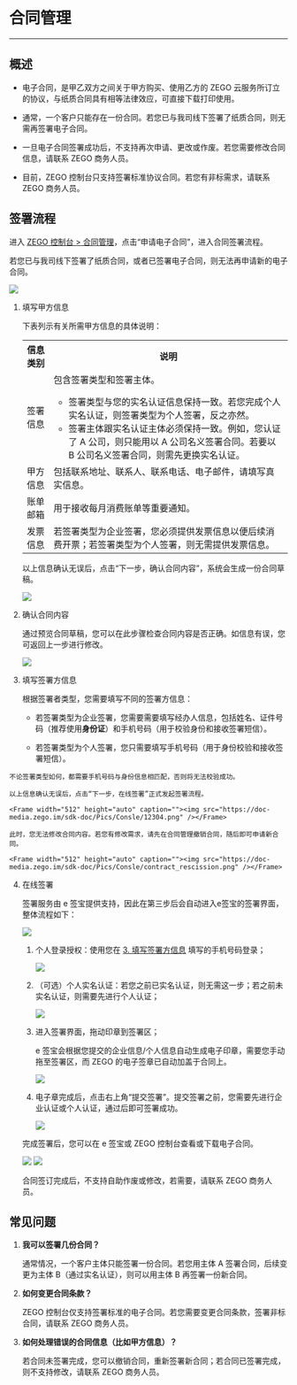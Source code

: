 # 合同管理

- - -

## 概述

- 电子合同，是甲乙双方之间关于甲方购买、使用乙方的 ZEGO 云服务所订立的协议，与纸质合同具有相等法律效应，可直接下载打印使用。

- 通常，一个客户只能存在一份合同。若您已与我司线下签署了纸质合同，则无需再签署电子合同。

- 一旦电子合同签署成功后，不支持再次申请、更改或作废。若您需要修改合同信息，请联系 ZEGO 商务人员。

- 目前，ZEGO 控制台只支持签署标准协议合同。若您有非标需求，请联系 ZEGO 商务人员。

## 签署流程

进入 [ZEGO 控制台 > 合同管理](https://console.zego.im/dashboard)，点击“申请电子合同”，进入合同签署流程。

<Warning title="注意">


若您已与我司线下签署了纸质合同，或者已签署电子合同，则无法再申请新的电子合同。

</Warning>



<Frame width="512" height="auto" caption=""><img src="https://doc-media.zego.im/sdk-doc/Pics/Consle/12301.png" /></Frame>

1. 填写甲方信息

    下表列示有关所需甲方信息的具体说明：

    <table>

    <tbody><tr>
    <th>信息类别</th>
    <th>说明</th>
    </tr>
    <tr>
    <td>签署信息</td>
    <td>包含签署类型和签署主体。<ul><li>签署类型与您的实名认证信息保持一致。若您完成个人实名认证，则签署类型为个人签署，反之亦然。</li><li>签署主体跟实名认证主体必须保持一致。例如，您认证了 A 公司，则只能用以 A 公司名义签署合同。若要以 B 公司名义签署合同，则需先更换实名认证。</li></ul></td>
    </tr>
    <tr>
    <td>甲方信息</td>
    <td>包括联系地址、联系人、联系电话、电子邮件，请填写真实信息。</td>
    </tr>
    <tr>
    <td>账单邮箱</td>
    <td>用于接收每月消费账单等重要通知。</td>
    </tr>
    <tr>
    <td>发票信息</td>
    <td>若签署类型为企业签署，您必须提供发票信息以便后续消费开票；若签署类型为个人签署，则无需提供发票信息。</td>
    </tr>
    </tbody></table>

    以上信息确认无误后，点击“下一步，确认合同内容”，系统会生成一份合同草稿。

    <Frame width="512" height="auto" caption=""><img src="https://doc-media.zego.im/sdk-doc/Pics/Consle/12302.png" /></Frame>

2. 确认合同内容

    通过预览合同草稿，您可以在此步骤检查合同内容是否正确。如信息有误，您可返回上一步进行修改。

    <a name="sign"></a>

    <Frame width="512" height="auto" caption=""><img src="https://doc-media.zego.im/sdk-doc/Pics/Consle/12303.png" /></Frame>

3. 填写签署方信息

    根据签署者类型，您需要填写不同的签署方信息：

    - 若签署类型为企业签署，您需要需要填写经办人信息，包括姓名、证件号码（推荐使用**身份证**）和手机号码（用于校验身份和接收签署短信）。

    - 若签署类型为个人签署，您只需要填写手机号码（用于身份校验和接收签署短信）。

<Note title="说明">


    不论签署类型如何，都需要手机号码与身份信息相匹配，否则将无法校验成功。

</Note>



    以上信息确认无误后，点击“下一步，在线签署”正式发起签署流程。

    <Frame width="512" height="auto" caption=""><img src="https://doc-media.zego.im/sdk-doc/Pics/Consle/12304.png" /></Frame>

<Note title="说明">


    此时，您无法修改合同内容。若您有修改需求，请先在合同管理撤销合同，随后即可申请新合同。

    <Frame width="512" height="auto" caption=""><img src="https://doc-media.zego.im/sdk-doc/Pics/Consle/contract_rescission.png" /></Frame>

</Note>


4. 在线签署

    签署服务由 e 签宝提供支持，因此在第三步后会自动进入e签宝的签署界面，整体流程如下：

    <Frame width="512" height="auto" caption=""><img src="https://doc-media.zego.im/sdk-doc/Pics/Consle/12305.png" /></Frame>

    1. 个人登录授权：使用您在 [3. 填写签署方信息](#sign) 填写的手机号码登录；

        <Frame width="512" height="auto" caption=""><img src="https://doc-media.zego.im/sdk-doc/Pics/Consle/12306.png" /></Frame>

    2. （可选）个人实名认证：若您之前已实名认证，则无需这一步；若之前未实名认证，则需要先进行个人认证；

        <Frame width="512" height="auto" caption=""><img src="https://doc-media.zego.im/sdk-doc/Pics/Consle/12307.png" /></Frame>

    3. 进入签署界面，拖动印章到签署区；

        e 签宝会根据您提交的企业信息/个人信息自动生成电子印章，需要您手动拖至签署区，而 ZEGO 的电子签章已自动加盖于合同上。

        <Frame width="512" height="auto" caption=""><img src="https://doc-media.zego.im/sdk-doc/Pics/Consle/123011.png" /></Frame>

    4. 电子章完成后，点击右上角“提交签署”。提交签署之前，您需要先进行企业认证或个人认证，通过后即可签署成功。

        <Frame width="512" height="auto" caption=""><img src="https://doc-media.zego.im/sdk-doc/Pics/Consle/123012.png" /></Frame>

    完成签署后，您可以在 e 签宝或 ZEGO 控制台查看或下载电子合同。

    <Frame width="512" height="auto" caption=""><img src="https://doc-media.zego.im/sdk-doc/Pics/Consle/123015.png" /></Frame>

    <Frame width="512" height="auto" caption=""><img src="https://doc-media.zego.im/sdk-doc/Pics/Consle/123017.png" /></Frame>

    合同签订完成后，不支持自助作废或修改，若需要，请联系 ZEGO 商务人员。

## 常见问题

1. **我可以签署几份合同？**

    通常情况，一个客户主体只能签署一份合同。若您用主体 A 签署合同，后续变更为主体 B（通过实名认证），则可以用主体 B 再签署一份新合同。

2. **如何变更合同条款？**

    ZEGO 控制台仅支持签署标准的电子合同。若您需要变更合同条款，签署非标合同，请联系 ZEGO 商务人员。

3. **如何处理错误的合同信息（比如甲方信息）？**

    若合同未签署完成，您可以撤销合同，重新签署新合同；若合同已签署完成，则不支持修改，请联系 ZEGO 商务人员。
